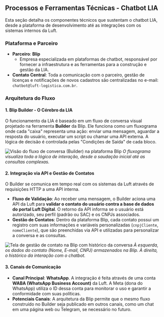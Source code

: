 ## Processos e Ferramentas Técnicas - Chatbot LIA

Esta seção detalha os componentes técnicos que sustentam o chatbot LIA, desde a plataforma de desenvolvimento até as integrações com os sistemas internos da Luft.

### Plataforma e Parceiro

  * **Parceiro**: **Blip**
      * Empresa especializada em plataformas de chatbot, responsável por fornecer a infraestrutura e as ferramentas para a construção e gestão da LIA.
  * **Contato Central**: Toda a comunicação com o parceiro, gestão de licenças e notificações de novos cadastros são centralizadas no e-mail: `chatbot@luft-logistica.com.br`.

### Arquitetura do Fluxo

#### 1\. Blip Builder - O Cérebro da LIA

O funcionamento da LIA é baseado em um fluxo de conversa visual projetado na ferramenta **Builder** da Blip. Ele funciona como um fluxograma onde cada "caixa" representa uma ação: enviar uma mensagem, aguardar a resposta do usuário, executar um script ou chamar uma API externa. A lógica de decisão é controlada pelas "Condições de Saída" de cada bloco.

![Visão do fluxo de conversa (Builder) na plataforma Blip](/data/img/lia/img5.png)
*O fluxograma visualiza toda a lógica de interação, desde a saudação inicial até as consultas complexas.*

#### 2\. Integração via API e Gestão de Contatos

O Builder se comunica em tempo real com os sistemas da Luft através de requisições HTTP a uma API interna.

  * **Fluxo de Validação**: Ao receber uma mensagem, o Builder aciona uma API da Luft para **validar o contato do usuário contra a base de dados do portal Luft Digital**. O retorno da API informa se o usuário está autorizado, seu perfil (padrão ou SAC) e os CNPJs associados.
  * **Gestão de Contatos**: Dentro da plataforma Blip, cada contato possui um registro com suas informações e variáveis personalizadas (`cnpjCliente`, `nomeCliente`), que são preenchidas via API e utilizadas para personalizar a conversa e as consultas.

![Tela de gestão de contato na Blip com histórico da conversa](/data/img/lia/img6.png)
*À esquerda, os dados do contato (Nome, E-mail, CNPJ) armazenados na Blip. À direita, o histórico da interação com o chatbot.*

#### 3\. Canais de Comunicação

  * **Canal Principal**: **WhatsApp**. A integração é feita através de uma conta **WABA (WhatsApp Business Account)** da Luft. A Meta (dona do WhatsApp) utiliza o ID dessa conta para monitorar o uso e garantir a conformidade com suas políticas.
  * **Potenciais Canais**: A arquitetura da Blip permite que o mesmo fluxo construído no Builder seja publicado em outros canais, como um chat em uma página web ou Telegram, se necessário no futuro.